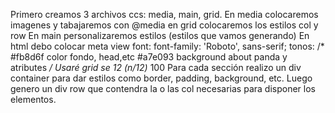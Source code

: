 Primero creamos 3 archivos ccs: media, main, grid.
En media colocaremos imagenes y tabajaremos con @media
en grid colocaremos los estilos col y row
En main personalizaremos estilos (estilos que vamos generando)
En html debo colocar meta view <meta name="viewport" content="width=device-width, user-scalable=no, initial-scale=1.0, maximum-scale=1.0, minimum-scale=1.0">
	<meta http-equiv="X-UA-Compatible" content="IE=edge"><!--para qeue sea compatible con todos los navegadores-->
	<link rel="stylesheet" href="https://maxcdn.bootstrapcdn.com/bootstrap/3.3.7/css/bootstrap.min.css" integrity="sha384-BVYiiSIFeK1dGmJRAkycuHAHRg32OmUcww7on3RYdg4Va+PmSTsz/K68vbdEjh4u" crossorigin="anonymous">
	<script src="https://ajax.googleapis.com/ajax/libs/jquery/3.2.1/jquery.min.js"></script>
  	<script src="https://maxcdn.bootstrapcdn.com/bootstrap/3.3.7/js/bootstrap.min.js" integrity="sha384-Tc5IQib027qvyjSMfHjOMaLkfuWVxZxUPnCJA7l2mCWNIpG9mGCD8wGNIcPD7Txa" crossorigin="anonymous"></script>
  	<script type="text/javascript" src=script.js></script>
font: font-family: 'Roboto', sans-serif;
tonos: /* #fb8d6f color fondo, head,etc
#a7e093 background about panda y atributes
*/
Usaré grid se 12 (n/12)* 100
Para cada sección realizo un div container para dar estilos como border, padding, background, etc.
Luego genero un div row que contendra la o las col necesarias para disponer los elementos.